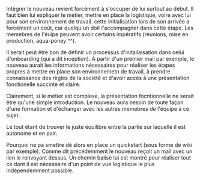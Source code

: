 Intégrer le nouveau revient forcément à s'occuper de lui surtout au début. Il faut bien lui expliquer le métier,
mettre en place la logistique, voire avec lui pour son environnement de travail.
cette initialisation lors de son arrivée a forcément un coût, car quelqu'un doit l'accompagner dans cette étape.
Les memebres de l'éuipe peuvent avoir certains impératifs (réunions, mise en production, aqua-poney ^^).

Il serait peut être bon de définir un processus d'initailaisation dans celui d'onboarding (qui a dit inception).
A partir d'un premier mail par exemple, le nouveau aurait les informations nécessaires pour réaliser les étapes propres
à mettre en place son environnemetn de travail, à prendre connaissance des règles de la société et d'avoir accès à une
présentation fonctionelle succinte et claire.

Clairement, si le métier est complexe, la présentation focntionnelle ne serait être qu'une simple introduction. Le
nouveau aura besoin de toute façon d'une formation et d'échanger avec les autres memebres de l'équipe à ce sujet.

Le tout étant de trouver le juste équilibre entre la partie sur laquelle il est autonome et en pair.

Pourquoi ne pa smettre dè slors en place un quickstart (sous forme de wiki par exemple). Comme dit précédemment le
nouveau reçoit un mail avec un lien le renvoyant dessus. Un chemin balisé lui est montré pour réaliser tout ce dont il
est nécessaire d'un point de vue logistique le plus indépendemment possible.
